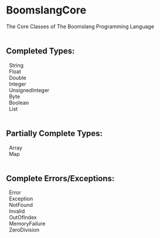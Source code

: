 # BoomslangCore
The Core Classes of The Boomslang Programming Language<br>
<br>
## Completed Types:<br>
&nbsp;&nbsp;String<br>
&nbsp;&nbsp;Float<br>
&nbsp;&nbsp;Double<br>
&nbsp;&nbsp;Integer<br>
&nbsp;&nbsp;UnsignedInteger<br>
&nbsp;&nbsp;Byte<br>
&nbsp;&nbsp;Boolean<br>
&nbsp;&nbsp;List<br>
<br>
## Partially Complete Types:<br>
&nbsp;&nbsp;Array<br>
&nbsp;&nbsp;Map<br>
<br>
## Complete Errors/Exceptions:<br>
&nbsp;&nbsp;Error<br>
&nbsp;&nbsp;Exception<br>
&nbsp;&nbsp;NotFound<br>
&nbsp;&nbsp;Invalid<br>
&nbsp;&nbsp;OutOfIndex<br>
&nbsp;&nbsp;MemoryFailure<br>
&nbsp;&nbsp;ZeroDivision<br>
